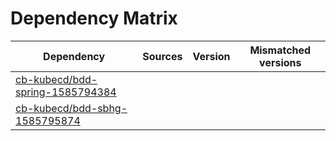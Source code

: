 # Dependency Matrix

Dependency | Sources | Version | Mismatched versions
---------- | ------- | ------- | -------------------
[cb-kubecd/bdd-spring-1585794384](https://github.com/cb-kubecd/bdd-spring-1585794384.git) |  | []() | 
[cb-kubecd/bdd-sbhg-1585795874](https://github.com/cb-kubecd/bdd-sbhg-1585795874.git) |  | []() | 
